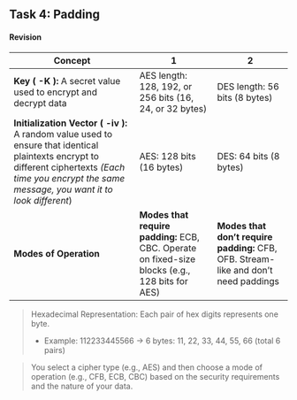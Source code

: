 ## Task 4: Padding

#### Revision
| Concept | 1 | 2 |
| ------- | ---------- | -------- |
| **Key ( -K ):** A secret value used to encrypt and decrypt data | AES length: 128, 192, or 256 bits (16, 24, or 32 bytes) | DES length: 56 bits (8 bytes) |
| **Initialization Vector ( -iv ):** A random value used to ensure that identical plaintexts encrypt to different ciphertexts *(Each time you encrypt the same message, you want it to look different*) | AES: 128 bits (16 bytes) | DES: 64 bits (8 bytes) |
| **Modes of Operation** | **Modes that require padding:** ECB, CBC. Operate on fixed-size blocks (e.g., 128 bits for AES) | **Modes that don’t require padding:** CFB, OFB. Stream-like and don’t need paddings |

> Hexadecimal Representation: Each pair of hex digits represents one byte.
> - Example: 112233445566 → 6 bytes: 11, 22, 33, 44, 55, 66 (total 6 pairs)

> You select a cipher type (e.g., AES) and then choose a mode of operation (e.g., CFB, ECB, CBC) based on the security requirements and the nature of your data.
